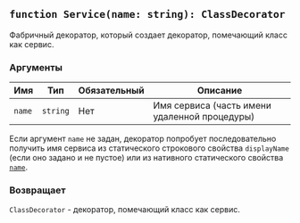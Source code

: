 ## `function Service(name: string): ClassDecorator`

Фабричный декоратор, который создает декоратор, помечающий класс как сервис.

### Аргументы

| Имя    | Тип      | Обязательный | Описание                                      |
| ------ | -------- | ------------ | --------------------------------------------- |
| `name` | `string` | Нет          | Имя сервиса (часть имени удаленной процедуры) |

Если аргумент `name` не задан, декоратор попробует последовательно получить имя сервиса из статического строкового свойства `displayName` (если оно задано и не пустое) или из нативного статического свойства [`name`](https://developer.mozilla.org/ru/docs/Web/JavaScript/Reference/Global_Objects/Function/name).

### Возвращает

`ClassDecorator` - декоратор, помечающий класс как сервис.
